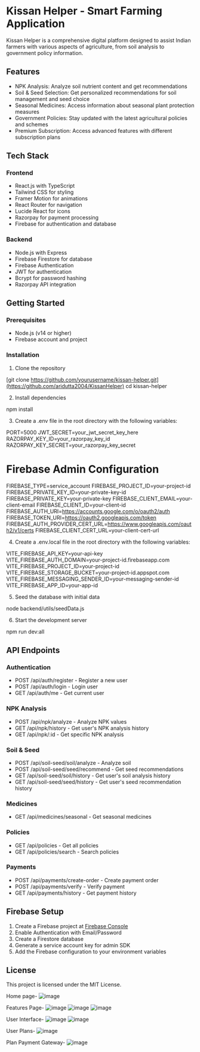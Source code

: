 # Kissan Helper - Smart Farming Application

Kissan Helper is a comprehensive digital platform designed to assist Indian farmers with various aspects of agriculture, from soil analysis to government policy information.

## Features

- NPK Analysis: Analyze soil nutrient content and get recommendations
- Soil & Seed Selection: Get personalized recommendations for soil management and seed choice
- Seasonal Medicines: Access information about seasonal plant protection measures
- Government Policies: Stay updated with the latest agricultural policies and schemes
- Premium Subscription: Access advanced features with different subscription plans

## Tech Stack

### Frontend
- React.js with TypeScript
- Tailwind CSS for styling
- Framer Motion for animations
- React Router for navigation
- Lucide React for icons
- Razorpay for payment processing
- Firebase for authentication and database

### Backend
- Node.js with Express
- Firebase Firestore for database
- Firebase Authentication
- JWT for authentication
- Bcrypt for password hashing
- Razorpay API integration

## Getting Started

### Prerequisites
- Node.js (v14 or higher)
- Firebase account and project

### Installation

1. Clone the repository

[git clone https://github.com/yourusername/kissan-helper.git](https://github.com/aridutta2004/KissanHelper)
cd kissan-helper


2. Install dependencies

npm install


3. Create a .env file in the root directory with the following variables:

PORT=5000
JWT_SECRET=your_jwt_secret_key_here
RAZORPAY_KEY_ID=your_razorpay_key_id
RAZORPAY_KEY_SECRET=your_razorpay_key_secret

# Firebase Admin Configuration
FIREBASE_TYPE=service_account
FIREBASE_PROJECT_ID=your-project-id
FIREBASE_PRIVATE_KEY_ID=your-private-key-id
FIREBASE_PRIVATE_KEY=your-private-key
FIREBASE_CLIENT_EMAIL=your-client-email
FIREBASE_CLIENT_ID=your-client-id
FIREBASE_AUTH_URI=https://accounts.google.com/o/oauth2/auth
FIREBASE_TOKEN_URI=https://oauth2.googleapis.com/token
FIREBASE_AUTH_PROVIDER_CERT_URL=https://www.googleapis.com/oauth2/v1/certs
FIREBASE_CLIENT_CERT_URL=your-client-cert-url


4. Create a .env.local file in the root directory with the following variables:

VITE_FIREBASE_API_KEY=your-api-key
VITE_FIREBASE_AUTH_DOMAIN=your-project-id.firebaseapp.com
VITE_FIREBASE_PROJECT_ID=your-project-id
VITE_FIREBASE_STORAGE_BUCKET=your-project-id.appspot.com
VITE_FIREBASE_MESSAGING_SENDER_ID=your-messaging-sender-id
VITE_FIREBASE_APP_ID=your-app-id


5. Seed the database with initial data

node backend/utils/seedData.js


6. Start the development server

npm run dev:all


## API Endpoints

### Authentication
- POST /api/auth/register - Register a new user
- POST /api/auth/login - Login user
- GET /api/auth/me - Get current user

### NPK Analysis
- POST /api/npk/analyze - Analyze NPK values
- GET /api/npk/history - Get user's NPK analysis history
- GET /api/npk/:id - Get specific NPK analysis

### Soil & Seed
- POST /api/soil-seed/soil/analyze - Analyze soil
- POST /api/soil-seed/seed/recommend - Get seed recommendations
- GET /api/soil-seed/soil/history - Get user's soil analysis history
- GET /api/soil-seed/seed/history - Get user's seed recommendation history

### Medicines
- GET /api/medicines/seasonal - Get seasonal medicines

### Policies
- GET /api/policies - Get all policies
- GET /api/policies/search - Search policies

### Payments
- POST /api/payments/create-order - Create payment order
- POST /api/payments/verify - Verify payment
- GET /api/payments/history - Get payment history

## Firebase Setup

1. Create a Firebase project at [Firebase Console](https://console.firebase.google.com/)
2. Enable Authentication with Email/Password
3. Create a Firestore database
4. Generate a service account key for admin SDK
5. Add the Firebase configuration to your environment variables

## License

This project is licensed under the MIT License.


Home page-
![image](https://github.com/user-attachments/assets/da9cf941-e456-4c7d-81ad-7339b83d4ae8)

Features Page-
![image](https://github.com/user-attachments/assets/893d359e-9089-423a-ae8d-348c793f2cc0)
![image](https://github.com/user-attachments/assets/45e08ae7-3d06-46a5-8535-1f5d19977819)
![image](https://github.com/user-attachments/assets/2482d8a0-96f5-455e-9173-fcbda6ea2ced)

User Interface-
![image](https://github.com/user-attachments/assets/27dea545-0e47-484c-8800-45c9d6bbd88c)
![image](https://github.com/user-attachments/assets/0a39e3f4-4cb2-4442-b3e9-a135e468d6e3)

User Plans-
![image](https://github.com/user-attachments/assets/2e1d4ae6-beef-4edc-9a33-9491cdf4c517)

Plan Payment Gateway-
![image](https://github.com/user-attachments/assets/87a582ae-ffe3-4311-b0d7-ac5753251017)
